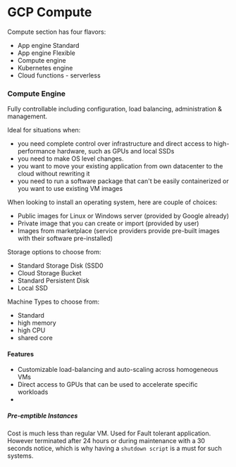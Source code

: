 # GCP Compute

Compute section has four flavors:

* App engine Standard
* App engine Flexible
* Compute engine
* Kubernetes engine
* Cloud functions - serverless

### Compute Engine

Fully controllable including configuration, load balancing, administration & management.

Ideal for situations when:

* you need complete control over infrastructure and direct access to high-performance hardware, such as GPUs and local SSDs
* you need to make OS level changes.
* you want to move your existing application from own datacenter to the cloud without rewriting it
* you need to run a software package that can't be easily containerized or you want to use existing VM images

When looking to install an operating system, here are couple of choices:

* Public images for Linux or Windows server \(provided by Google already\)
* Private image that you can create or import \(provided by user\)
* Images from marketplace \(service providers provide pre-built images with their software pre-installed\)

Storage options to choose from:

* Standard Storage Disk \(SSD0
* Cloud Storage Bucket
* Standard Persistent Disk
* Local SSD

Machine Types to choose from:

* Standard
* high memory
* high CPU
* shared core

#### Features

* Customizable load-balancing and auto-scaling across homogeneous VMs
* Direct access to GPUs that can be used to accelerate specific workloads
* 
##### Pre-emptible Instances

Cost is much less than regular VM. Used for Fault tolerant application. However terminated after 24 hours or during maintenance with a 30 seconds notice, which is why having a `shutdown script` is a must for such systems.





